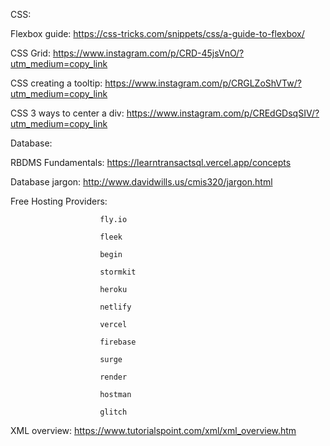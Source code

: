 CSS:

Flexbox guide: https://css-tricks.com/snippets/css/a-guide-to-flexbox/

CSS Grid: https://www.instagram.com/p/CRD-45jsVnO/?utm_medium=copy_link

CSS creating a tooltip: https://www.instagram.com/p/CRGLZoShVTw/?utm_medium=copy_link

CSS 3 ways to center a div: https://www.instagram.com/p/CREdGDsqSIV/?utm_medium=copy_link

Database:

RBDMS Fundamentals: https://learntransactsql.vercel.app/concepts

Database jargon: http://www.davidwills.us/cmis320/jargon.html

Free Hosting Providers: 

                        fly.io

                        fleek
                        
                        begin
                        
                        stormkit
                        
                        heroku
                        
                        netlify
                        
                        vercel
                        
                        firebase
                        
                        surge
                        
                        render
                        
                        hostman
                        
                        glitch
                       
XML overview: https://www.tutorialspoint.com/xml/xml_overview.htm
